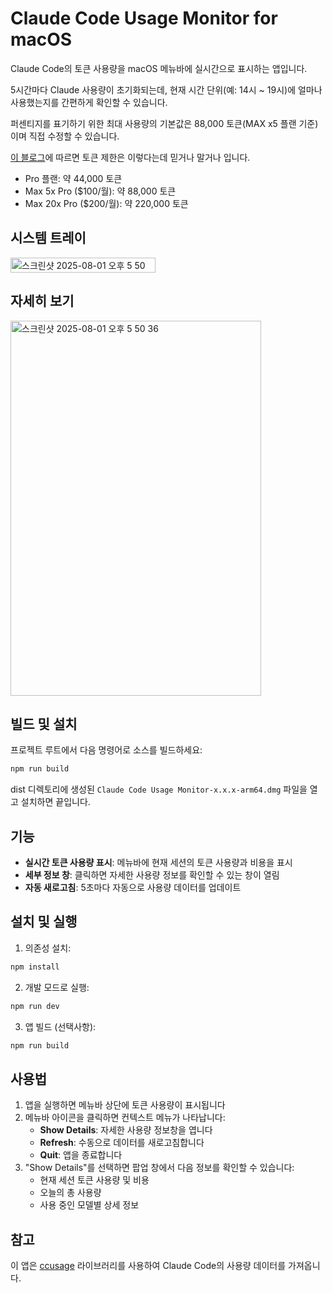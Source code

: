 # Claude Code Usage Monitor for macOS

Claude Code의 토큰 사용량을 macOS 메뉴바에 실시간으로 표시하는 앱입니다.

5시간마다 Claude 사용량이 초기화되는데, 현재 시간 단위(예: 14시 ~ 19시)에 얼마나 사용했는지를 간편하게 확인할 수 있습니다.

퍼센티지를 표기하기 위한 최대 사용량의 기본값은 88,000 토큰(MAX x5 플랜 기준)이며 직접 수정할 수 있습니다.

[이 블로그](https://hostbor.com/claude-ai-max-plan-explained/)에 따르면 토큰 제한은 이렇다는데 믿거나 말거나 입니다.
- Pro 플랜: 약 44,000 토큰
- Max 5x Pro ($100/월): 약 88,000 토큰
- Max 20x Pro ($200/월): 약 220,000 토큰

## 시스템 트레이
<img width="232" height="24" alt="스크린샷 2025-08-01 오후 5 50 28" src="https://github.com/user-attachments/assets/83f8db90-1f5b-4e19-ac10-a87255f14352" />


## 자세히 보기
<img width="401" height="600" alt="스크린샷 2025-08-01 오후 5 50 36" src="https://github.com/user-attachments/assets/832eb79b-0965-412e-a5e4-c6560949c608" />

## 빌드 및 설치
프로젝트 루트에서 다음 명령어로 소스를 빌드하세요:
```bash
npm run build
```

dist 디렉토리에 생성된 `Claude Code Usage Monitor-x.x.x-arm64.dmg` 파일을 열고 설치하면 끝입니다.


## 기능

- **실시간 토큰 사용량 표시**: 메뉴바에 현재 세션의 토큰 사용량과 비용을 표시
- **세부 정보 창**: 클릭하면 자세한 사용량 정보를 확인할 수 있는 창이 열림
- **자동 새로고침**: 5초마다 자동으로 사용량 데이터를 업데이트

## 설치 및 실행

1. 의존성 설치:
```bash
npm install
```

2. 개발 모드로 실행:
```bash
npm run dev
```

3. 앱 빌드 (선택사항):
```bash
npm run build
```

## 사용법

1. 앱을 실행하면 메뉴바 상단에 토큰 사용량이 표시됩니다
2. 메뉴바 아이콘을 클릭하면 컨텍스트 메뉴가 나타납니다:
   - **Show Details**: 자세한 사용량 정보창을 엽니다
   - **Refresh**: 수동으로 데이터를 새로고침합니다
   - **Quit**: 앱을 종료합니다
3. "Show Details"를 선택하면 팝업 창에서 다음 정보를 확인할 수 있습니다:
   - 현재 세션 토큰 사용량 및 비용
   - 오늘의 총 사용량
   - 사용 중인 모델별 상세 정보

## 참고

이 앱은 [ccusage](https://github.com/ryoppippi/ccusage) 라이브러리를 사용하여 Claude Code의 사용량 데이터를 가져옵니다.
